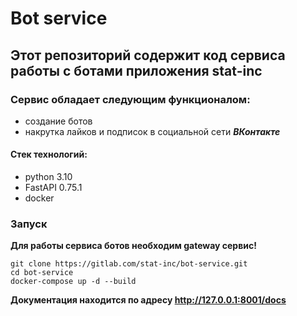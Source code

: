 # Bot service

## Этот репозиторий содержит код сервиса работы с ботами приложения stat-inc

### Сервис обладает следующим функционалом:

- создание ботов
- накрутка лайков и подписок в социальной сети ***ВКонтакте***

#### Стек технологий:

- python 3.10
- FastAPI 0.75.1
- docker

### Запуск

**Для работы сервиса ботов необходим gateway сервис!** 

```
git clone https://gitlab.com/stat-inc/bot-service.git
cd bot-service
docker-compose up -d --build
```

**Документация находится по адресу http://127.0.0.1:8001/docs**
